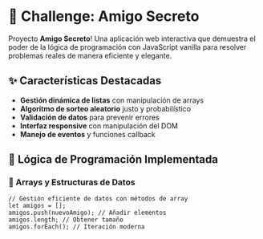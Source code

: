 <h1>🎯 Challenge: Amigo Secreto</h1>

<p>Proyecto <strong>Amigo Secreto</strong>! Una aplicación web interactiva que demuestra el poder de la lógica de programación con JavaScript vanilla para resolver problemas reales de manera eficiente y elegante.</p>

<h2>✨ Características Destacadas</h2>

<ul>
  <li><strong>Gestión dinámica de listas</strong> con manipulación de arrays</li>
  <li><strong>Algoritmo de sorteo aleatorio</strong> justo y probabilístico</li>
  <li><strong>Validación de datos</strong> para prevenir errores</li>
  <li><strong>Interfaz responsive</strong> con manipulación del DOM</li>
  <li><strong>Manejo de eventos</strong> y funciones callback</li>
</ul>

<h2>🧠 Lógica de Programación Implementada</h2>

<h3>🔢 Arrays y Estructuras de Datos</h3>

<pre><code class="language-javascript">// Gestión eficiente de datos con métodos de array
let amigos = [];
amigos.push(nuevoAmigo); // Añadir elementos
amigos.length; // Obtener tamaño
amigos.forEach(); // Iteración moderna
</code></pre>
